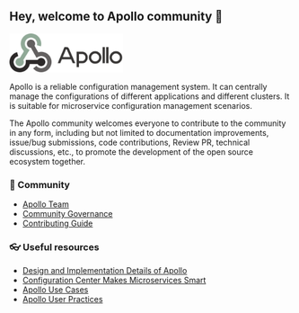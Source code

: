 ## Hey, welcome to Apollo community 👋

<img src="https://raw.githubusercontent.com/apolloconfig/apollo/master/doc/images/logo/logo-simple%402x.png" alt="apollo-logo" width="40%">

Apollo is a reliable configuration management system. It can centrally manage the configurations of different applications and different clusters. It is suitable for microservice configuration management scenarios.

The Apollo community welcomes everyone to contribute to the community in any form, including but not limited to documentation improvements, issue/bug submissions, code contributions, Review PR, technical discussions, etc., to promote the development of the open source ecosystem together.

### 👬 Community
  * [Apollo Team](https://www.apolloconfig.com/#/en/community/team)
  * [Community Governance](https://github.com/apolloconfig/apollo/blob/master/GOVERNANCE.md)
  * [Contributing Guide](https://github.com/apolloconfig/apollo/blob/master/CONTRIBUTING.md)

### 👓 Useful resources
  * [Design and Implementation Details of Apollo](https://www.infoq.cn/article/open-source-configuration-center-apollo)
  * [Configuration Center Makes Microservices Smart](https://mp.weixin.qq.com/s/iDmYJre_ULEIxuliu1EbIQ)
  * [Apollo Use Cases](https://github.com/apolloconfig/apollo-use-cases)
  * [Apollo User Practices](https://www.apolloconfig.com/#/zh/usage/apollo-user-practices)

<!--

**Here are some ideas to get you started:**

🙋‍♀️ A short introduction - what is your organization all about?
🌈 Contribution guidelines - how can the community get involved?
👩‍💻 Useful resources - where can the community find your docs? Is there anything else the community should know?
🍿 Fun facts - what does your team eat for breakfast?
🧙 Remember, you can do mighty things with the power of [Markdown](https://guides.github.com/features/mastering-markdown/)
-->
